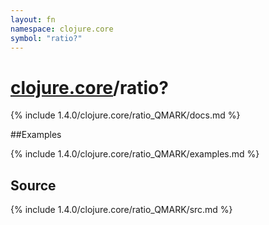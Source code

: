```yaml
---
layout: fn
namespace: clojure.core
symbol: "ratio?"
---
```


# [clojure.core](../)/ratio?

{% include 1.4.0/clojure.core/ratio_QMARK/docs.md %}

##Examples

{% include 1.4.0/clojure.core/ratio_QMARK/examples.md %}
## Source
{% include 1.4.0/clojure.core/ratio_QMARK/src.md %}


